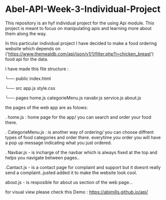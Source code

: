 # Abel-API-Week-3-Individual-Project



This repository is an hyf individual project for the using Api module.
This project is meant to focus on manipulating apis and learning
 more about them along the way.

In this particular individual project I have decided to make a food ordering website which depends on 
('https://www.themealdb.com/api/json/v1/1/filter.php?i=chicken_breast') food api for the data.

I have made this file structure :


└── public
index.html

└── src
app.js
style.css

└── pages
home.js
categorieMenu.js
navabr.js
service.js
about.js

the pages of the web app are as folows:

. home.js :  home page for the app/ you can search and order your food there.

. CategorieMenu.js : is another way of ordering/ you can choose diffrent types of food categories and 
order there. everytime you order you will have a pop up message indicating what you just ordered.

. Navbar.js - is incharge of the navbar which is always fixed at the top and helps you navigate between pages..

.Cantact.js - is a contact page for complaint and support but it doesnt really send a complaint..justed added it to make the website look cool.

about.js - is resposible for about us section of the web page...

for visual view please check this 
Demo : https://abimills.github.io/api/
